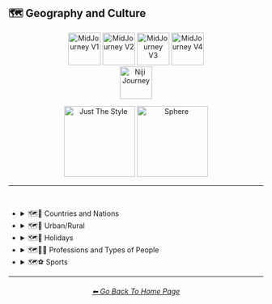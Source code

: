 <h2>🗺 Geography and Culture</h2>

<div align="center">

[<img src="/Images/Repo_Parts/Buttons/Version_Buttons/button_version_V1_inactive.webp?raw=true" alt="MidJourney V1" height="64" />](/Pages/MJ_V1/Style_Pages/Sphere/Geography_and_Culture.md)
[<img src="/Images/Repo_Parts/Buttons/Version_Buttons/button_version_V2_inactive.webp?raw=true" alt="MidJourney V2" height="64" />](/Pages/MJ_V2/Style_Pages/Sphere/Geography_and_Culture.md)
[<img src="/Images/Repo_Parts/Buttons/Version_Buttons/button_version_V3_active.webp?raw=true" alt="MidJourney V3" height="64" />](/Pages/MJ_V3/Style_Pages/Just_The_Style/Geography_and_Culture.md)
[<img src="/Images/Repo_Parts/Buttons/Version_Buttons/button_version_V4_inactive.webp?raw=true" alt="MidJourney V4" height="64" />](/Pages/MJ_V4/Style_Pages/Just_The_Style/Geography_and_Culture.md)
<br>
[<img src="/Images/Repo_Parts/Buttons/Version_Buttons/button_version_niji_inactive_full.webp?raw=true" alt="Niji Journey" height="64" />](/Pages/Niji_Journey/Style_Pages/Geography_and_Culture.md)

[<img src="/Images/Repo_Parts/Buttons/Image_Type_Buttons/button_just_the_style_active.webp?raw=true" alt="Just The Style" width="140.5" />](/Pages/MJ_V3/Style_Pages/Just_The_Style/Geography_and_Culture.md)
[<img src="/Images/Repo_Parts/Buttons/Image_Type_Buttons/button_sphere_inactive.webp?raw=true" alt="Sphere" width="140.5" />](/Pages/MJ_V3/Style_Pages/Sphere/Geography_and_Culture.md)

</div>

<hr>
<br>


- <details><summary>🗺🎌 Countries and Nations</summary><p><div align="center">

	| Country | Nation |
	| :-: | :-: |
	| <img src="/Images/MJ_V3/MidJourney_Styles/Wave_13/Country.png?raw=true" width="256" /> | <img src="/Images/MJ_V3/MidJourney_Styles/Wave_13/Nation.png?raw=true" width="256" /> |
	
	<br>

	| American-Style | American Realism |
	| :-: | :-: |
	| <img src="/Images/MJ_V3/MidJourney_Styles/American-Style.png?raw=true" width="256" /> | <img src="/Images/MJ_V3/MidJourney_Styles/American_Realism.png?raw=true" width="256" /> |

	<br>

	| Canadian-Style | Canadian Realism |
	| :-: | :-: |
	| <img src="/Images/MJ_V3/MidJourney_Styles/Canadian-Style.png?raw=true" width="256" /> | <img src="/Images/MJ_V3/MidJourney_Styles/Canadian_Realism.png?raw=true" width="256" /> |

	<br>

	| Europunk |
	| :-: |
	| <img src="/Images/MJ_V3/MidJourney_Styles/Wave_10/Europunk.png?raw=true" width="256" /> |

	<br>

	| Brazilian-Style | Brazilian Realism |
	| :-: | :-: |
	| <img src="/Images/MJ_V3/MidJourney_Styles/Brazilian-Style.png?raw=true" width="256" /> | <img src="/Images/MJ_V3/MidJourney_Styles/Brazilian_Realism.png?raw=true" width="256" /> |

	<br>

	| Incan | Tiwanaku |
	| :-: | :-: |
	| <img src="/Images/MJ_V3/MidJourney_Styles/Wave_14/Incan.png?raw=true" width="256" /> | <img src="/Images/MJ_V3/MidJourney_Styles/Wave_14/Tiwanaku.png?raw=true" width="256" /> |
	
	<br>

	| Mexican-Style | Mexican Realism |
	| :-: | :-: |
	| <img src="/Images/MJ_V3/MidJourney_Styles/Mexican-Style.png?raw=true" width="256" /> | <img src="/Images/MJ_V3/MidJourney_Styles/Mexican_Realism.png?raw=true" width="256" /> |

	<br>

	| African-Style | African Realism |
	| :-: | :-: |
	| <img src="/Images/MJ_V3/MidJourney_Styles/African-Style.png?raw=true" width="256" /> | <img src="/Images/MJ_V3/MidJourney_Styles/African_Realism.png?raw=true" width="256" /> |

	<br>

	| Mali | Benin |
	| :-: | :-: |
	| <img src="/Images/MJ_V3/MidJourney_Styles/Wave_14/Mali.png?raw=true" width="256" /> | <img src="/Images/MJ_V3/MidJourney_Styles/Wave_14/Benin.png?raw=true" width="256" /> |
	
	<br>

	| Australian-Style | Australian Realism |
	| :-: | :-: |
	| <img src="/Images/MJ_V3/MidJourney_Styles/Australian-Style.png?raw=true" width="256" /> | <img src="/Images/MJ_V3/MidJourney_Styles/Australian_Realism.png?raw=true" width="256" /> |

	<br>

	| Spanish-Style | Spanish Realism |
	| :-: | :-: |
	| <img src="/Images/MJ_V3/MidJourney_Styles/Spanish-Style.png?raw=true" width="256" /> | <img src="/Images/MJ_V3/MidJourney_Styles/Spanish_Realism.png?raw=true" width="256" /> |

	<br>

	| French-Style | French Realism |
	| :-: | :-: |
	| <img src="/Images/MJ_V3/MidJourney_Styles/French-Style.png?raw=true" width="256" /> | <img src="/Images/MJ_V3/MidJourney_Styles/French_Realism.png?raw=true" width="256" /> |

	<br>

	| Italian-Style | Italian Realism |
	| :-: | :-: |
	| <img src="/Images/MJ_V3/MidJourney_Styles/Italian-Style.png?raw=true" width="256" /> | <img src="/Images/MJ_V3/MidJourney_Styles/Italian_Realism.png?raw=true" width="256" /> |

	<br>

	| Turkish-Style | Turkish Realism |
	| :-: | :-: |
	| <img src="/Images/MJ_V3/MidJourney_Styles/Turkish-Style.png?raw=true" width="256" /> | <img src="/Images/MJ_V3/MidJourney_Styles/Turkish_Realism.png?raw=true" width="256" /> |

	<br>

	| British-Style | British Realism |
	| :-: | :-: |
	| <img src="/Images/MJ_V3/MidJourney_Styles/British-Style.png?raw=true" width="256" /> | <img src="/Images/MJ_V3/MidJourney_Styles/British_Realism.png?raw=true" width="256" /> |

	<br>

	| German-Style | German Realism | German Romanticism |
	| :-: | :-: | :-: |
	| <img src="/Images/MJ_V3/MidJourney_Styles/German-Style.png?raw=true" width="256" /> | <img src="/Images/MJ_V3/MidJourney_Styles/German_Realism.png?raw=true" width="256" /> | <img src="/Images/MJ_V3/MidJourney_Styles/German_Romanticism.png?raw=true" width="256" /> |

	<br>

	| Greek-Style | Greek Realism | Greek Icon |
	| :-: | :-: | :-: |
	| <img src="/Images/MJ_V3/MidJourney_Styles/Greek-Style.png?raw=true" width="256" /> | <img src="/Images/MJ_V3/MidJourney_Styles/Greek_Realism.png?raw=true" width="256" /> | <img src="/Images/MJ_V3/MidJourney_Styles/Wave_12/Greek_Icon.png?raw=true" width="256" /> |

	<br>

	| Greek Mythology | Greek God | Greek Goddess |
	| :-: | :-: | :-: |
	| <img src="/Images/MJ_V3/MidJourney_Styles/Wave_12/Greek_Mythology.png?raw=true" width="256" /> | <img src="/Images/MJ_V3/MidJourney_Styles/Wave_12/Greek_God.png?raw=true" width="256" /> | <img src="/Images/MJ_V3/MidJourney_Styles/Wave_12/Greek_Goddess.png?raw=true" width="256" /> |
	
	<br>

	| Polish-Style | Polish Realism |
	| :-: | :-: |
	| <img src="/Images/MJ_V3/MidJourney_Styles/Polish-Style.png?raw=true" width="256" /> | <img src="/Images/MJ_V3/MidJourney_Styles/Polish_Realism.png?raw=true" width="256" /> |

	<br>

	| Hungarian-Style | Hungarian Realism |
	| :-: | :-: |
	| <img src="/Images/MJ_V3/MidJourney_Styles/Hungarian-Style.png?raw=true" width="256" /> | <img src="/Images/MJ_V3/MidJourney_Styles/Hungarian_Realism.png?raw=true" width="256" /> |

	<br>

	| Swiss-Style | Swiss Realism |
	| :-: | :-: |
	| <img src="/Images/MJ_V3/MidJourney_Styles/Swiss-Style.png?raw=true" width="256" /> | <img src="/Images/MJ_V3/MidJourney_Styles/Swiss_Realism.png?raw=true" width="256" /> |

	<br>

	| Swedish-Style | Swedish Realism |
	| :-: | :-: |
	| <img src="/Images/MJ_V3/MidJourney_Styles/Swedish-Style.png?raw=true" width="256" /> | <img src="/Images/MJ_V3/MidJourney_Styles/Swedish_Realism.png?raw=true" width="256" /> |

	<br>

	| Irish-Style | Irish Realism |
	| :-: | :-: |
	| <img src="/Images/MJ_V3/MidJourney_Styles/Irish-Style.png?raw=true" width="256" /> | <img src="/Images/MJ_V3/MidJourney_Styles/Irish_Realism.png?raw=true" width="256" /> |

	<br>

	| Roman-Style | Roman Realism | Roman Icon |
	| :-: | :-: | :-: |
	| <img src="/Images/MJ_V3/MidJourney_Styles/Roman-Style.png?raw=true" width="256" /> | <img src="/Images/MJ_V3/MidJourney_Styles/Roman_Realism.png?raw=true" width="256" /> | <img src="/Images/MJ_V3/MidJourney_Styles/Wave_12/Roman_Icon.png?raw=true" width="256" /> |

	<br>

	| Roman Mythology | Roman God | Roman Goddess |
	| :-: | :-: | :-: |
	| <img src="/Images/MJ_V3/MidJourney_Styles/Wave_12/Roman_Mythology.png?raw=true" width="256" /> | <img src="/Images/MJ_V3/MidJourney_Styles/Wave_12/Roman_God.png?raw=true" width="256" /> | <img src="/Images/MJ_V3/MidJourney_Styles/Wave_12/Roman_Goddess.png?raw=true" width="256" /> |
	
	<br>

	| Dominican-Style | Dominican Realism |
	| :-: | :-: |
	| <img src="/Images/MJ_V3/MidJourney_Styles/Dominican-Style.png?raw=true" width="256" /> | <img src="/Images/MJ_V3/MidJourney_Styles/Dominican_Realism.png?raw=true" width="256" /> |

	<br>

	| Chinese-Style | Chinese Realism |
	| :-: | :-: |
	| <img src="/Images/MJ_V3/MidJourney_Styles/Chinese-Style.png?raw=true" width="256" /> | <img src="/Images/MJ_V3/MidJourney_Styles/Chinese_Realism.png?raw=true" width="256" /> |

	<br>
	
	| Tang Dynasty | Timurid |
	| :-: | :-: |
	| <img src="/Images/MJ_V3/MidJourney_Styles/Wave_14/Tang_Dynasty.png?raw=true" width="256" /> | <img src="/Images/MJ_V3/MidJourney_Styles/Wave_14/Timurid.png?raw=true" width="256" /> |

	<br>

	| Japanese | Taisho Period |
	| :-: | :-: |
	| <img src="/Images/MJ_V3/MidJourney_Styles/Wave_14/Japanese.png?raw=true" width="256" /> | <img src="/Images/MJ_V3/MidJourney_Styles/Wave_14/Taisho_Period.png?raw=true" width="256" /> |

	<br>

	| Japanese-Style | Japanese Realism | Japonism |
	| :-: | :-: | :-: |
	| <img src="/Images/MJ_V3/MidJourney_Styles/Japanese-Style.png?raw=true" width="256" /> | <img src="/Images/MJ_V3/MidJourney_Styles/Japanese_Realism.png?raw=true" width="256" /> | <img src="/Images/MJ_V3/MidJourney_Styles/Japonism.png?raw=true" width="256" /> |

	<br>

	| Ukrainian-Style | Ukrainian Realism |
	| :-: | :-: |
	| <img src="/Images/MJ_V3/MidJourney_Styles/Ukrainian-Style.png?raw=true" width="256" /> | <img src="/Images/MJ_V3/MidJourney_Styles/Ukrainian_Realism.png?raw=true" width="256" /> |

	<br>

	| Indonesian-Style | Indonesian Realism |
	| :-: | :-: |
	| <img src="/Images/MJ_V3/MidJourney_Styles/Indonesian-Style.png?raw=true" width="256" /> | <img src="/Images/MJ_V3/MidJourney_Styles/Indonesian_Realism.png?raw=true" width="256" /> |

	<br>

	| Balinese | Tibetan | Khmer |
	| :-: | :-: | :-: |
	| <img src="/Images/MJ_V3/MidJourney_Styles/Wave_14/Balinese.png?raw=true" width="256" /> | <img src="/Images/MJ_V3/MidJourney_Styles/Wave_14/Tibetan.png?raw=true" width="256" /> | <img src="/Images/MJ_V3/MidJourney_Styles/Wave_14/Khmer.png?raw=true" width="256" /> |
	
	<br>
	
	| Thai | Bagan |
	| :-: | :-: |
	| <img src="/Images/MJ_V3/MidJourney_Styles/Wave_14/Thai.png?raw=true" width="256" /> | <img src="/Images/MJ_V3/MidJourney_Styles/Wave_14/Bagan.png?raw=true" width="256" /> |
	
	<br>

	| Indian-Style | Indian Realism |
	| :-: | :-: |
	| <img src="/Images/MJ_V3/MidJourney_Styles/Indian-Style.png?raw=true" width="256" /> | <img src="/Images/MJ_V3/MidJourney_Styles/Indian_Realism.png?raw=true" width="256" /> |

	<br>

	| Bavarian |
	| :-: |
	| <img src="/Images/MJ_V3/MidJourney_Styles/Wave_14/Bavarian.png?raw=true" width="256" /> |
	
	<br>
	
	| Minoan | Cycladic |
	| :-: | :-: |
	| <img src="/Images/MJ_V3/MidJourney_Styles/Wave_14/Minoan.png?raw=true" width="256" /> | <img src="/Images/MJ_V3/MidJourney_Styles/Wave_14/Cycladic.png?raw=true" width="256" /> |
	
	<br>
	
	| Puebloan | Armenian |
	| :-: | :-: |
	| <img src="/Images/MJ_V3/MidJourney_Styles/Wave_14/Puebloan.png?raw=true" width="256" /> | <img src="/Images/MJ_V3/MidJourney_Styles/Wave_14/Armenian.png?raw=true" width="256" /> |
	
	<br>

	| Russian-Style | Russian Realism |
	| :-: | :-: |
	| <img src="/Images/MJ_V3/MidJourney_Styles/Russian-Style.png?raw=true" width="256" /> | <img src="/Images/MJ_V3/MidJourney_Styles/Russian_Realism.png?raw=true" width="256" /> |

	<br>

	| Propaganda | American Propaganda | Soviet Propaganda |
	| :-: | :-: | :-: |
	| <img src="/Images/MJ_V3/MidJourney_Styles/Propaganda.png?raw=true" width="256" /> | <img src="/Images/MJ_V3/MidJourney_Styles/American_Propaganda.png?raw=true" width="256" /> | <img src="/Images/MJ_V3/MidJourney_Styles/Soviet_Propaganda.png?raw=true" width="256" /> |

	<br>

	| Arabic | Caribbean | Mayan |
	| :-: | :-: | :-: |
	| <img src="/Images/MJ_V3/MidJourney_Styles/Wave_11/Arabic.png?raw=true" width="256" /> | <img src="/Images/MJ_V3/MidJourney_Styles/Wave_11/Caribbean.png?raw=true" width="256" /> | <img src="/Images/MJ_V3/MidJourney_Styles/Wave_12/Mayan.png?raw=true" width="256" /> |

	<br>

	| Egyptian Art | Socialist Realism |
	| :-: | :-: |
	| <img src="/Images/MJ_V3/MidJourney_Styles/Egyptian_Art.png?raw=true" width="256" /> | <img src="/Images/MJ_V3/MidJourney_Styles/Socialist_Realism.png?raw=true" width="256" /> |

	<br>

	| Nordic Mythology |
	| :-: |
	| <img src="/Images/MJ_V3/MidJourney_Styles/Nordic_Mythology.png?raw=true" width="256" /> |

	<br>

	| Byzantine | Byzantine Icon |
	| :-: | :-: |
	| <img src="/Images/MJ_V3/MidJourney_Styles/Wave_14/Byzantine.png?raw=true" width="256" /> | <img src="/Images/MJ_V3/MidJourney_Styles/Wave_12/Byzantine_Icon.png?raw=true" width="256" /> |

	<br>

	| Christian Icon |
	| :-: |
	| <img src="/Images/MJ_V3/MidJourney_Styles/Wave_12/Christian_Icon.png?raw=true" width="256" /> |
	
  </div></p></details>


- <details><summary>🗺🌾 Urban/Rural</summary><p><div align="center">

  	| Urban | Urbancore | Urban Exploration |
	| :-: | :-: | :-: |
	| <img src="/Images/MJ_V3/MidJourney_Styles/Urban.png?raw=true" width="256" /> | <img src="/Images/MJ_V3/MidJourney_Styles/Urbancore.png?raw=true" width="256" /> | <img src="/Images/MJ_V3/MidJourney_Styles/Urban_Exploration.png?raw=true" width="256" /> |
	
	<br>

	| Rural | Ruralcore |
	| :-: | :-: |
	| <img src="/Images/MJ_V3/MidJourney_Styles/Rural.png?raw=true" width="256" /> | <img src="/Images/MJ_V3/MidJourney_Styles/Wave_11/Ruralcore.png?raw=true" width="256" /> |

	<br>

    | Adventurecore | Hikecore | Prairiecore |
	| :-: | :-: | :-: |
	| <img src="/Images/MJ_V3/MidJourney_Styles/Adventurecore.png?raw=true" width="256" /> | <img src="/Images/MJ_V3/MidJourney_Styles/Wave_10/Hikecore.png?raw=true" width="256" /> | <img src="/Images/MJ_V3/MidJourney_Styles/Wave_10/Prairiecore.png?raw=true" width="256" /> |

	<br>

	| Farmcore | Countrycore | Villagecore |
	| :-: | :-: | :-: |
	| <img src="/Images/MJ_V3/MidJourney_Styles/Farmcore.png?raw=true" width="256" /> | <img src="/Images/MJ_V3/MidJourney_Styles/Countrycore.png?raw=true" width="256" /> | <img src="/Images/MJ_V3/MidJourney_Styles/Villagecore.png?raw=true" width="256" /> |

	<br>
	
	| Tavernwave | Cabincore | Cottagecore |
	| :-: | :-: | :-: |
	| <img src="/Images/MJ_V3/MidJourney_Styles/Tavernwave.png?raw=true" width="256" /> | <img src="/Images/MJ_V3/MidJourney_Styles/Cabincore.png?raw=true" width="256" /> | <img src="/Images/MJ_V3/MidJourney_Styles/Cottagecore.png?raw=true" width="256" /> |

	<br>
	
	| Hermitpunk |
	| :-: |
	| <img src="/Images/MJ_V3/MidJourney_Styles/Wave_10/Hermitpunk.png?raw=true" width="256" /> |

  </div></p></details>


- <details><summary>🗺🎄 Holidays</summary><p><div align="center">

	| Holiday |
	| :-: |
	| <img src="/Images/MJ_V3/MidJourney_Styles/Wave_13/Holiday.png?raw=true" width="256" /> |
	
	<br>

	| Christmas | Santa | Elf |
	| :-: | :-: | :-: |
	| <img src="/Images/MJ_V3/MidJourney_Styles/Christmas.png?raw=true" width="256" /> | <img src="/Images/MJ_V3/MidJourney_Styles/Wave_12/Santa.png?raw=true" width="256" /> | <img src="/Images/MJ_V3/MidJourney_Styles/Wave_12/Elf.png?raw=true" width="256" /> |

	<br>

	| Halloween |
	| :-: |
	| <img src="/Images/MJ_V3/MidJourney_Styles/Halloween.png?raw=true" width="256" /> |

  </div></p></details>


- <details><summary>🗺🐱‍👤 Professions and Types of People</summary><p><div align="center">

    | Boss | Master |
    | :-: | :-: |
    | <img src="/Images/MJ_V3/MidJourney_Styles/Wave_12/Boss.png?raw=true" width="256" /> | <img src="/Images/MJ_V3/MidJourney_Styles/Wave_12/Master.png?raw=true" width="256" /> |

	<br>

    | Police |
    | :-: |
    | <img src="/Images/MJ_V3/MidJourney_Styles/Wave_12/Police.png?raw=true" width="256" /> |

	<br>

    | Samurai | Samurai Warrior |
    | :-: | :-: |
    | <img src="/Images/MJ_V3/MidJourney_Styles/Wave_12/Samurai.png?raw=true" width="256" /> | <img src="/Images/MJ_V3/MidJourney_Styles/Wave_12/Samurai_Warrior.png?raw=true" width="256" /> |

	<br>
	
	| Artist |
	| :-: |
	| <img src="/Images/MJ_V3/MidJourney_Styles/Wave_13/Artist.png?raw=true" width="256" /> |

	<br>

	| Clownpunk | Clowncore |
	| :-: | :-: |
	| <img src="/Images/MJ_V3/MidJourney_Styles/Clownpunk.png?raw=true" width="256" /> | <img src="/Images/MJ_V3/MidJourney_Styles/Clowncore.png?raw=true" width="256" /> |

	<br>

    | Viking | Pilgrim |
    | :-: | :-: |
    | <img src="/Images/MJ_V3/MidJourney_Styles/Wave_12/Viking.png?raw=true" width="256" /> | <img src="/Images/MJ_V3/MidJourney_Styles/Wave_12/Pilgrim.png?raw=true" width="256" /> |

	<br>

    | Goblin |
    | :-: |
    | <img src="/Images/MJ_V3/MidJourney_Styles/Wave_12/Goblin.png?raw=true" width="256" /> |

	<br>

	| Quarterback |
	| :-: |
	| <img src="/Images/MJ_V3/MidJourney_Styles/Quarterback.png?raw=true" width="256" /> |
	
	<br>

	| Catholicpunk |
	| :-: |
	| <img src="/Images/MJ_V3/MidJourney_Styles/Catholicpunk.png?raw=true" width="256" /> |

	<br>

	| Poetcore | Scoutcore |
	| :-: | :-: |
	| <img src="/Images/MJ_V3/MidJourney_Styles/Wave_10/Poetcore.png?raw=true" width="256" /> | <img src="/Images/MJ_V3/MidJourney_Styles/Wave_10/Scoutcore.png?raw=true" width="256" /> |

	<br>

	| Kingcore | Princecore | Princesscore |
	| :-: | :-: | :-: |
	| <img src="/Images/MJ_V3/MidJourney_Styles/Wave_10/Kingcore.png?raw=true" width="256" /> | <img src="/Images/MJ_V3/MidJourney_Styles/Wave_10/Princecore.png?raw=true" width="256" /> | <img src="/Images/MJ_V3/MidJourney_Styles/Wave_10/Princesscore.png?raw=true" width="256" /> |

	<br>

	| Royalcore | Knightcore |
	| :-: | :-: |
	| <img src="/Images/MJ_V3/MidJourney_Styles/Royalcore.png?raw=true" width="256" /> | <img src="/Images/MJ_V3/MidJourney_Styles/Knightcore.png?raw=true" width="256" /> |

	<br>

	| Roguecore | Villaincore |
	| :-: | :-: |
	| <img src="/Images/MJ_V3/MidJourney_Styles/Wave_10/Roguecore.png?raw=true" width="256" /> | <img src="/Images/MJ_V3/MidJourney_Styles/Villaincore.png?raw=true" width="256" /> |

	<br>
	
	| Kidcore | Tweencore | Grandparentcore |
	| :-: | :-: | :-: |
	| <img src="/Images/MJ_V3/MidJourney_Styles/Wave_10/Kidcore.png?raw=true" width="256" /> | <img src="/Images/MJ_V3/MidJourney_Styles/Wave_10/Tweencore.png?raw=true" width="256" /> | <img src="/Images/MJ_V3/MidJourney_Styles/Wave_10/Grandparentcore.png?raw=true" width="256" /> |

	<br>

	| Brocore |
	| :-: |
	| <img src="/Images/MJ_V3/MidJourney_Styles/Wave_10/Brocore.png?raw=true" width="256" /> |

	<br>

	<table>
		<tr><th>John Cena</th><tr>
		<tr height=256><td width=256></td></tr>
	</table>
	
  </div></p></details>


- <details><summary>🗺⚽ Sports</summary><p><div align="center">

	| Sport | Sports |
	| :-: | :-: |
	| <img src="/Images/MJ_V3/MidJourney_Styles/Wave_13/Sport.png?raw=true" width="256" /> | <img src="/Images/MJ_V3/MidJourney_Styles/Wave_13/Sports.png?raw=true" width="256" /> |
	
	<br>

	| Basketball | Baseball | Football |
	| :-: | :-: | :-: |
	| <img src="/Images/MJ_V3/MidJourney_Styles/Wave_11/Basketball.png?raw=true" width="256" /> | <img src="/Images/MJ_V3/MidJourney_Styles/Wave_11/Baseball.png?raw=true" width="256" /> | <img src="/Images/MJ_V3/MidJourney_Styles/Wave_11/Football.png?raw=true" width="256" /> |
	
	<br>
	
	| Soccer | Soccer Ball |
	| :-: | :-: |
	| <img src="/Images/MJ_V3/MidJourney_Styles/Wave_11/Soccer.png?raw=true" width="256" /> | <img src="/Images/MJ_V3/MidJourney_Styles/Wave_11/Soccer_Ball.png?raw=true" width="256" /> |
	
	<br>
	
	| Golf | Golf Ball |
	| :-: | :-: |
	| <img src="/Images/MJ_V3/MidJourney_Styles/Wave_11/Golf.png?raw=true" width="256" /> | <img src="/Images/MJ_V3/MidJourney_Styles/Wave_11/Golf_Ball.png?raw=true" width="256" /> |
	
	<br>
	
	| Tennis | Tennis Ball |
	| :-: | :-: |
	| <img src="/Images/MJ_V3/MidJourney_Styles/Wave_11/Tennis.png?raw=true" width="256" /> | <img src="/Images/MJ_V3/MidJourney_Styles/Wave_11/Tennis_Ball.png?raw=true" width="256" /> |
	
	<br>
	
	| Hockey | Hockey Puck |
	| :-: | :-: |
	| <img src="/Images/MJ_V3/MidJourney_Styles/Wave_11/Hockey.png?raw=true" width="256" /> | <img src="/Images/MJ_V3/MidJourney_Styles/Wave_11/Hockey_Puck.png?raw=true" width="256" /> |

	<br>
	
	| Volleyball |
	| :-: |
	| <img src="/Images/MJ_V3/MidJourney_Styles/Wave_14/Volleyball.png?raw=true" width="256" /> |

	| Rugby | Rugby-Ball |
	| :-: | :-: |
	| <img src="/Images/MJ_V3/MidJourney_Styles/Wave_14/Rugby.png?raw=true" width="256" /> | <img src="/Images/MJ_V3/MidJourney_Styles/Wave_14/Rugby-Ball.png?raw=true" width="256" /> |
	
	<br>
	
	| Skydiving |
	| :-: |
	| <img src="/Images/MJ_V3/MidJourney_Styles/Wave_12/Skydiving.png?raw=true" width="256" /> |

  </div></p></details>


<hr><!--------------->
<div align="center">
<h6><a href="https://github.com/willwulfken/MidJourney-Styles-and-Keywords-Reference/blob/main/README.md">⬅ Go Back To Home Page</a></h6>
</div>